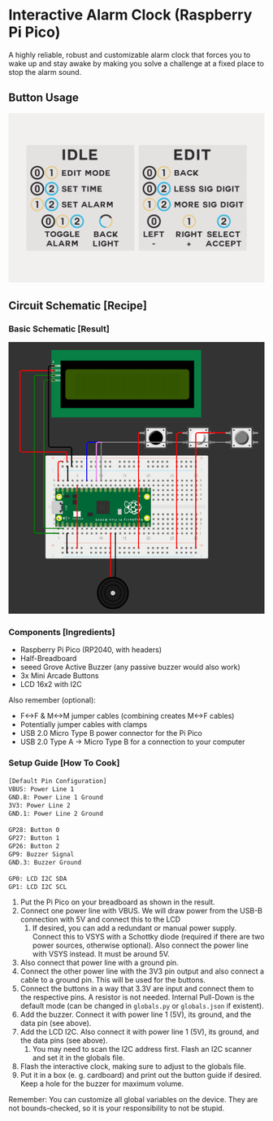 # Interactive Alarm Clock (Raspberry Pi Pico)

<!-- TODO: Demo AVIF -->

A highly reliable, robust and customizable alarm clock that forces you to wake up and stay awake by making you solve a challenge at a fixed place to stop the alarm sound.

## **Button Usage**

![Button Guide](.github/buttonguide.png)


## **Circuit Schematic \[Recipe\]**

### **Basic Schematic \[Result\]**

![Basic Schematic](.github/schematic.png)

### **Components \[Ingredients\]**

- Raspberry Pi Pico (RP2040, with headers)
- Half-Breadboard
- seeed Grove Active Buzzer (any passive buzzer would also work)
- 3x Mini Arcade Buttons
- LCD 16x2 with I2C

Also remember (optional):

- F<->F & M<->M jumper cables (combining creates M<->F cables)
- Potentially jumper cables with clamps
- USB 2.0 Micro Type B power connector for the Pi Pico
- USB 2.0 Type A -> Micro Type B for a connection to your computer

### **Setup Guide \[How To Cook\]**


```
[Default Pin Configuration]
VBUS: Power Line 1
GND.8: Power Line 1 Ground
3V3: Power Line 2
GND.1: Power Line 2 Ground

GP28: Button 0
GP27: Button 1
GP26: Button 2
GP9: Buzzer Signal
GND.3: Buzzer Ground

GP0: LCD I2C SDA
GP1: LCD I2C SCL
```

1. Put the Pi Pico on your breadboard as shown in the result.
1. Connect one power line with VBUS. We will draw power from the USB-B connection with 5V and connect this to the LCD
	1. If desired, you can add a redundant or manual power supply. Connect this to VSYS with a Schottky diode (required if there are two power sources, otherwise optional). Also connect the power line with VSYS instead. It must be around 5V.
1. Also connect that power line with a ground pin.
1. Connect the other power line with the 3V3 pin output and also connect a cable to a ground pin. This will be used for the buttons.
1. Connect the buttons in a way that 3.3V are input and connect them to the respective pins. A resistor is not needed. Internal Pull-Down is the default mode (can be changed in `globals.py` or `globals.json` if existent).
1. Add the buzzer. Connect it with power line 1 (5V), its ground, and the data pin (see above).
1. Add the LCD I2C. Also connect it with power line 1 (5V), its ground, and the data pins (see above).
	1. You may need to scan the I2C address first. Flash an I2C scanner and set it in the globals file.
1. Flash the interactive clock, making sure to adjust to the globals file.
1. Put it in a box (e. g. cardboard) and print out the button guide if desired. Keep a hole for the buzzer for maximum volume.

Remember: You can customize all global variables on the device. They are not bounds-checked, so it is your responsibility to not be stupid.
